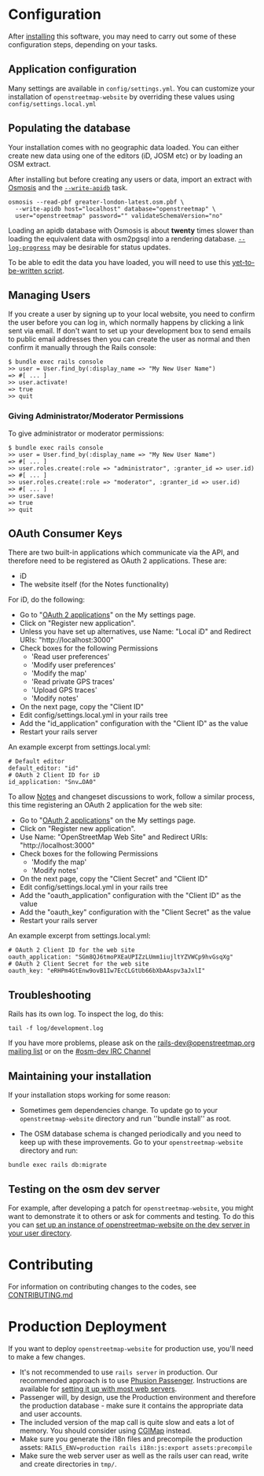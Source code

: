 # Configuration

After [installing](INSTALL.md) this software, you may need to carry out some of these configuration steps, depending on your tasks.

## Application configuration

Many settings are available in `config/settings.yml`. You can customize your installation of `openstreetmap-website` by overriding these values using `config/settings.local.yml`

## Populating the database

Your installation comes with no geographic data loaded. You can either create new data using one of the editors (iD, JOSM etc) or by loading an OSM extract.

After installing but before creating any users or data, import an extract with [Osmosis](https://wiki.openstreetmap.org/wiki/Osmosis) and the [``--write-apidb``](https://wiki.openstreetmap.org/wiki/Osmosis/Detailed_Usage#--write-apidb_.28--wd.29) task.

```
osmosis --read-pbf greater-london-latest.osm.pbf \
  --write-apidb host="localhost" database="openstreetmap" \
  user="openstreetmap" password="" validateSchemaVersion="no"
```

Loading an apidb database with Osmosis is about **twenty** times slower than loading the equivalent data with osm2pgsql into a rendering database. [``--log-progress``](https://wiki.openstreetmap.org/wiki/Osmosis/Detailed_Usage#--log-progress_.28--lp.29) may be desirable for status updates.

To be able to edit the data you have loaded, you will need to use this [yet-to-be-written script](https://github.com/openstreetmap/openstreetmap-website/issues/282).

## Managing Users

If you create a user by signing up to your local website, you need to confirm the user before you can log in, which normally happens by clicking a link sent via email. If don't want to set up your development box to send emails to public email addresses then you can create the user as normal and then confirm it manually through the Rails console:

```
$ bundle exec rails console
>> user = User.find_by(:display_name => "My New User Name")
=> #[ ... ]
>> user.activate!
=> true
>> quit
```

### Giving Administrator/Moderator Permissions

To give administrator or moderator permissions:

```
$ bundle exec rails console
>> user = User.find_by(:display_name => "My New User Name")
=> #[ ... ]
>> user.roles.create(:role => "administrator", :granter_id => user.id)
=> #[ ... ]
>> user.roles.create(:role => "moderator", :granter_id => user.id)
=> #[ ... ]
>> user.save!
=> true
>> quit
```

## OAuth Consumer Keys

There are two built-in applications which communicate via the API, and therefore need to be registered as OAuth 2 applications. These are:

* iD
* The website itself (for the Notes functionality)

For iD, do the following:

* Go to "[OAuth 2 applications](http://localhost:3000/oauth2/applications)" on the My settings page.
* Click on "Register new application".
* Unless you have set up alternatives, use Name: "Local iD" and Redirect URIs: "http://localhost:3000"
* Check boxes for the following Permissions
  * 'Read user preferences'
  * 'Modify user preferences'
  * 'Modify the map'
  * 'Read private GPS traces'
  * 'Upload GPS traces'
  * 'Modify notes'
* On the next page, copy the "Client ID"
* Edit config/settings.local.yml in your rails tree
* Add the "id_application" configuration with the "Client ID" as the value
* Restart your rails server

An example excerpt from settings.local.yml:

```
# Default editor
default_editor: "id"
# OAuth 2 Client ID for iD
id_application: "Snv…OA0"
```

To allow [Notes](https://wiki.openstreetmap.org/wiki/Notes) and changeset discussions to work, follow a similar process, this time registering an OAuth 2 application for the web site:

* Go to "[OAuth 2 applications](http://localhost:3000/oauth2/applications)" on the My settings page.
* Click on "Register new application".
* Use Name: "OpenStreetMap Web Site" and Redirect URIs: "http://localhost:3000"
* Check boxes for the following Permissions
  * 'Modify the map'
  * 'Modify notes'
* On the next page, copy the "Client Secret" and "Client ID"
* Edit config/settings.local.yml in your rails tree
* Add the "oauth_application" configuration with the "Client ID" as the value
* Add the "oauth_key" configuration with the "Client Secret" as the value
* Restart your rails server

An example excerpt from settings.local.yml:

```
# OAuth 2 Client ID for the web site
oauth_application: "SGm8QJ6tmoPXEaUPIZzLUmm1iujltYZVWCp9hvGsqXg"
# OAuth 2 Client Secret for the web site
oauth_key: "eRHPm4GtEnw9ovB1Iw7EcCLGtUb66bXbAAspv3aJxlI"
```

## Troubleshooting

Rails has its own log.  To inspect the log, do this:

```
tail -f log/development.log
```

If you have more problems, please ask on the [rails-dev@openstreetmap.org mailing list](https://lists.openstreetmap.org/listinfo/rails-dev) or on the [#osm-dev IRC Channel](https://wiki.openstreetmap.org/wiki/IRC)

## Maintaining your installation

If your installation stops working for some reason:

* Sometimes gem dependencies change. To update go to your `openstreetmap-website` directory and run ''bundle install'' as root.

* The OSM database schema is changed periodically and you need to keep up with these improvements. Go to your `openstreetmap-website` directory and run:

```
bundle exec rails db:migrate
```

## Testing on the osm dev server

For example, after developing a patch for `openstreetmap-website`, you might want to demonstrate it to others or ask for comments and testing. To do this you can [set up an instance of openstreetmap-website on the dev server in your user directory](https://wiki.openstreetmap.org/wiki/Using_the_dev_server#Rails_Applications).

# Contributing

For information on contributing changes to the codes, see [CONTRIBUTING.md](CONTRIBUTING.md)

# Production Deployment

If you want to deploy `openstreetmap-website` for production use, you'll need to make a few changes.

* It's not recommended to use `rails server` in production. Our recommended approach is to use [Phusion Passenger](https://www.phusionpassenger.com/). Instructions are available for [setting it up with most web servers](https://www.phusionpassenger.com/documentation_and_support#documentation).
* Passenger will, by design, use the Production environment and therefore the production database - make sure it contains the appropriate data and user accounts.
* The included version of the map call is quite slow and eats a lot of memory. You should consider using [CGIMap](https://github.com/zerebubuth/openstreetmap-cgimap) instead.
* Make sure you generate the i18n files and precompile the production assets: `RAILS_ENV=production rails i18n:js:export assets:precompile`
* Make sure the web server user as well as the rails user can read, write and create directories in `tmp/`.
